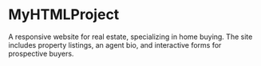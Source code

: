 # MyHTMLProject
A responsive website for  real estate, specializing in home buying. The site includes property listings, an agent bio, and interactive forms for prospective buyers.
